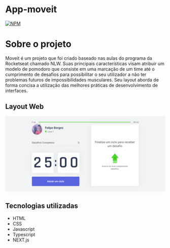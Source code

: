 # App-moveit
[![NPM](https://img.shields.io/npm/l/react)](https://github.com/FelipeGB-pgr/App-moveit/blob/main/LICENSE)

# Sobre o projeto
Moveit é um projeto que foi criado baseado nas aulas do programa da Rocketseat chamado NLW. 
Suas principais características visam atribuir um modelo de pomodoro que consiste
em uma marcação de um time até o cumprimento de desafios para possibilitar o seu utilizador 
a não ter problemas futuros de impossibilidades musculares. Seu layout aborda de forma 
concisa a utilização das melhores práticas de desenvolvimento de interfaces.

## Layout Web
![Web 1](https://github.com/FelipeGB-pgr/Assets/blob/master/moveit-lay-web1.png)

## Tecnologias utilizadas
- HTML
- CSS
- Javascript
- Typescript
- NEXT.js
